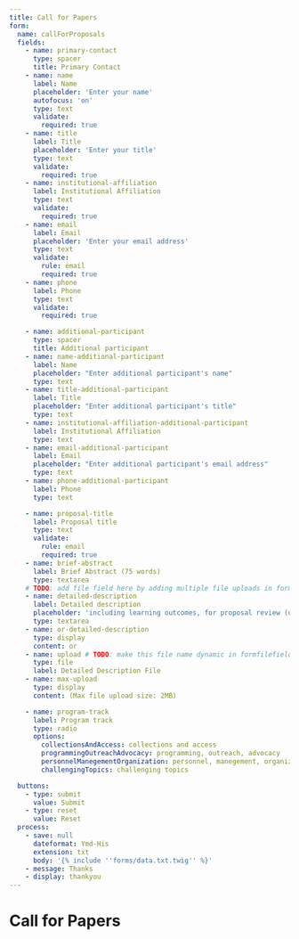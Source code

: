 ```yaml
---
title: Call for Papers
form:
  name: callForProposals
  fields:
    - name: primary-contact
      type: spacer
      title: Primary Contact
    - name: name
      label: Name
      placeholder: 'Enter your name'
      autofocus: 'on'
      type: text
      validate:
        required: true
    - name: title
      label: Title
      placeholder: 'Enter your title'
      type: text
      validate:
        required: true
    - name: institutional-affiliation
      label: Institutional Affiliation
      type: text
      validate:
        required: true
    - name: email
      label: Email
      placeholder: 'Enter your email address'
      type: text
      validate:
        rule: email
        required: true
    - name: phone
      label: Phone
      type: text
      validate:
        required: true

    - name: additional-participant
      type: spacer
      title: Additional participant
    - name: name-additional-participant
      label: Name
      placeholder: "Enter additional participant's name"
      type: text
    - name: title-additional-participant
      label: Title
      placeholder: "Enter additional participant's title"
      type: text
    - name: institutional-affiliation-additional-participant
      label: Institutional Affiliation
      type: text
    - name: email-additional-participant
      label: Email
      placeholder: "Enter additional participant's email address"
      type: text
    - name: phone-additional-participant
      label: Phone
      type: text

    - name: proposal-title
      label: Proposal title
      type: text
      validate:
        rule: email
        required: true
    - name: brief-abstract
      label: Brief Abstract (75 words)
      type: textarea
    # TODO: add file field here by adding multiple file uploads in formfilefield
    - name: detailed-description
      label: Detailed description
      placeholder: 'including learning outcomes, for proposal review (up to 250 words)'
      type: textarea
    - name: or-detailed-description
      type: display
      content: or
    - name: upload # TODO: make this file name dynamic in formfilefield
      type: file
      label: Detailed Description File
    - name: max-upload
      type: display
      content: (Max file upload size: 2MB)

    - name: program-track
      label: Program track
      type: radio
      options:
        collectionsAndAccess: collections and access
        programmingOutreachAdvocacy: programming, outreach, advocacy
        personnelManegementOrganization: personnel, manegement, organization
        challengingTopics: challenging topics

  buttons:
    - type: submit
      value: Submit
    - type: reset
      value: Reset
  process:
    - save: null
      dateformat: Ymd-His
      extension: txt
      body: '{% include ''forms/data.txt.twig'' %}'
    - message: Thanks
    - display: thankyou
---
```


# Call for Papers